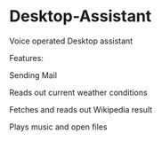 # Desktop-Assistant

Voice operated Desktop assistant

Features:

Sending Mail

Reads out current weather conditions

Fetches and reads out Wikipedia result

Plays music and open files
